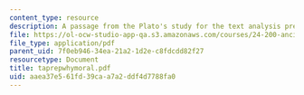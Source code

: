 ```yaml
---
content_type: resource
description: A passage from the Plato's study for the text analysis presentation.
file: https://ol-ocw-studio-app-qa.s3.amazonaws.com/courses/24-200-ancient-philosophy-fall-2004/aaea37e561fd39caa7a2ddf4d7788fa0_taprepwhymoral.pdf
file_type: application/pdf
parent_uid: 7f0eb946-34ea-21a2-1d2e-c8fdcdd82f27
resourcetype: Document
title: taprepwhymoral.pdf
uid: aaea37e5-61fd-39ca-a7a2-ddf4d7788fa0
---
```

